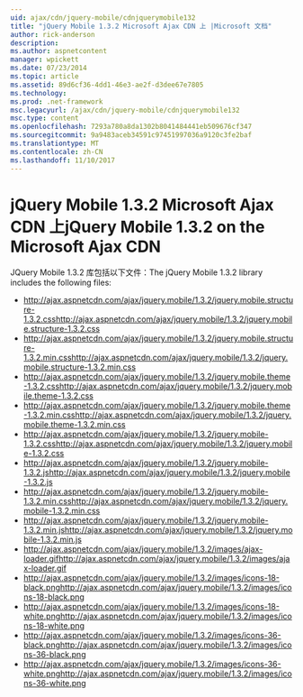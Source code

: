 ```yaml
---
uid: ajax/cdn/jquery-mobile/cdnjquerymobile132
title: "jQuery Mobile 1.3.2 Microsoft Ajax CDN 上 |Microsoft 文档"
author: rick-anderson
description: 
ms.author: aspnetcontent
manager: wpickett
ms.date: 07/23/2014
ms.topic: article
ms.assetid: 89d6cf36-4dd1-46e3-ae2f-d3dee67e7805
ms.technology: 
ms.prod: .net-framework
msc.legacyurl: /ajax/cdn/jquery-mobile/cdnjquerymobile132
msc.type: content
ms.openlocfilehash: 7293a780a8da1302b8041484441eb509676cf347
ms.sourcegitcommit: 9a9483aceb34591c97451997036a9120c3fe2baf
ms.translationtype: MT
ms.contentlocale: zh-CN
ms.lasthandoff: 11/10/2017
---
```

<a name="jquery-mobile-132-on-the-microsoft-ajax-cdn"></a><span data-ttu-id="53fec-102">jQuery Mobile 1.3.2 Microsoft Ajax CDN 上</span><span class="sxs-lookup"><span data-stu-id="53fec-102">jQuery Mobile 1.3.2 on the Microsoft Ajax CDN</span></span>
====================
<span data-ttu-id="53fec-103">JQuery Mobile 1.3.2 库包括以下文件：</span><span class="sxs-lookup"><span data-stu-id="53fec-103">The jQuery Mobile 1.3.2 library includes the following files:</span></span>

- <span data-ttu-id="53fec-104">http://ajax.aspnetcdn.com/ajax/jquery.mobile/1.3.2/jquery.mobile.structure-1.3.2.css</span><span class="sxs-lookup"><span data-stu-id="53fec-104">http://ajax.aspnetcdn.com/ajax/jquery.mobile/1.3.2/jquery.mobile.structure-1.3.2.css</span></span>
- <span data-ttu-id="53fec-105">http://ajax.aspnetcdn.com/ajax/jquery.mobile/1.3.2/jquery.mobile.structure-1.3.2.min.css</span><span class="sxs-lookup"><span data-stu-id="53fec-105">http://ajax.aspnetcdn.com/ajax/jquery.mobile/1.3.2/jquery.mobile.structure-1.3.2.min.css</span></span>
- <span data-ttu-id="53fec-106">http://ajax.aspnetcdn.com/ajax/jquery.mobile/1.3.2/jquery.mobile.theme-1.3.2.css</span><span class="sxs-lookup"><span data-stu-id="53fec-106">http://ajax.aspnetcdn.com/ajax/jquery.mobile/1.3.2/jquery.mobile.theme-1.3.2.css</span></span>
- <span data-ttu-id="53fec-107">http://ajax.aspnetcdn.com/ajax/jquery.mobile/1.3.2/jquery.mobile.theme-1.3.2.min.css</span><span class="sxs-lookup"><span data-stu-id="53fec-107">http://ajax.aspnetcdn.com/ajax/jquery.mobile/1.3.2/jquery.mobile.theme-1.3.2.min.css</span></span>
- <span data-ttu-id="53fec-108">http://ajax.aspnetcdn.com/ajax/jquery.mobile/1.3.2/jquery.mobile-1.3.2.css</span><span class="sxs-lookup"><span data-stu-id="53fec-108">http://ajax.aspnetcdn.com/ajax/jquery.mobile/1.3.2/jquery.mobile-1.3.2.css</span></span>
- <span data-ttu-id="53fec-109">http://ajax.aspnetcdn.com/ajax/jquery.mobile/1.3.2/jquery.mobile-1.3.2.js</span><span class="sxs-lookup"><span data-stu-id="53fec-109">http://ajax.aspnetcdn.com/ajax/jquery.mobile/1.3.2/jquery.mobile-1.3.2.js</span></span>
- <span data-ttu-id="53fec-110">http://ajax.aspnetcdn.com/ajax/jquery.mobile/1.3.2/jquery.mobile-1.3.2.min.css</span><span class="sxs-lookup"><span data-stu-id="53fec-110">http://ajax.aspnetcdn.com/ajax/jquery.mobile/1.3.2/jquery.mobile-1.3.2.min.css</span></span>
- <span data-ttu-id="53fec-111">http://ajax.aspnetcdn.com/ajax/jquery.mobile/1.3.2/jquery.mobile-1.3.2.min.js</span><span class="sxs-lookup"><span data-stu-id="53fec-111">http://ajax.aspnetcdn.com/ajax/jquery.mobile/1.3.2/jquery.mobile-1.3.2.min.js</span></span>
- <span data-ttu-id="53fec-112">http://ajax.aspnetcdn.com/ajax/jquery.mobile/1.3.2/images/ajax-loader.gif</span><span class="sxs-lookup"><span data-stu-id="53fec-112">http://ajax.aspnetcdn.com/ajax/jquery.mobile/1.3.2/images/ajax-loader.gif</span></span>
- <span data-ttu-id="53fec-113">http://ajax.aspnetcdn.com/ajax/jquery.mobile/1.3.2/images/icons-18-black.png</span><span class="sxs-lookup"><span data-stu-id="53fec-113">http://ajax.aspnetcdn.com/ajax/jquery.mobile/1.3.2/images/icons-18-black.png</span></span>
- <span data-ttu-id="53fec-114">http://ajax.aspnetcdn.com/ajax/jquery.mobile/1.3.2/images/icons-18-white.png</span><span class="sxs-lookup"><span data-stu-id="53fec-114">http://ajax.aspnetcdn.com/ajax/jquery.mobile/1.3.2/images/icons-18-white.png</span></span>
- <span data-ttu-id="53fec-115">http://ajax.aspnetcdn.com/ajax/jquery.mobile/1.3.2/images/icons-36-black.png</span><span class="sxs-lookup"><span data-stu-id="53fec-115">http://ajax.aspnetcdn.com/ajax/jquery.mobile/1.3.2/images/icons-36-black.png</span></span>
- <span data-ttu-id="53fec-116">http://ajax.aspnetcdn.com/ajax/jquery.mobile/1.3.2/images/icons-36-white.png</span><span class="sxs-lookup"><span data-stu-id="53fec-116">http://ajax.aspnetcdn.com/ajax/jquery.mobile/1.3.2/images/icons-36-white.png</span></span>
